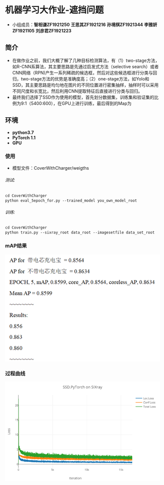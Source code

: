 # 机器学习大作业-遮挡问题 #
+ 小组成员：**智相谦ZF1921250** **王思其ZF1921216** **孙境棋ZF1921344** **李雅妍ZF1921105** **刘彦君ZF1921223**
## 简介 ##
+ 在做作业之前，我们大概了解了几种目标检测算法，有（1）two-stage方法，如R-CNN系算法，其主要思路是先通过启发式方法（selective search）或者CNN网络（RPN)产生一系列稀疏的候选框，然后对这些候选框进行分类与回归，two-stage方法的优势是准确度高；（2）one-stage方法，如Yolo和SSD，其主要思路是均匀地在图片的不同位置进行密集抽样，抽样时可以采用不同尺度和长宽比，然后利用CNN提取特征后直接进行分类与回归。
+ 最终我们选择了SSD作为使用的模型，首先划分数据集，训练集和验证集的比例为9:1（5400:600），在GPU上进行训练，最后得到的Map为
## 环境  ##
+ **python3.7**
+ **PyTorch 1.1**
+ **GPU**
### 使用 ###
+ 模型文件：CoverWithCharger/weigths
######  测试:
```
cd CoverWithCharger
python eval_5epoch_for.py --trained_model you_own_model_root
```
###### 训练:
```
cd CoverWithCharger
python train.py --sixray_root data_root --imagesetfile data_set_root
```
### mAP结果 ###

![mAP](/img/result.png)
### 过程曲线 ###

![mAP](/img/loss.png)
